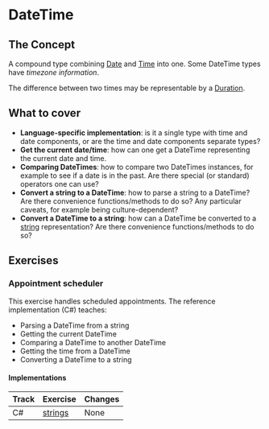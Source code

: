 # DateTime

## The Concept

A compound type combining [Date][type-date] and [Time][type-time] into one. Some DateTime types have _timezone information_.

The difference between two times may be representable by a [Duration][type-duration].

## What to cover

- **Language-specific implementation**: is it a single type with time and date components, or are the time and date components separate types?
- **Get the current date/time**: how can one get a DateTime representing the current date and time.
- **Comparing DateTimes**: how to compare two DateTimes instances, for example to see if a date is in the past. Are there special (or standard) operators one can use?
- **Convert a string to a DateTime**: how to parse a string to a DateTime? Are there convenience functions/methods to do so? Any particular caveats, for example being culture-dependent?
- **Convert a DateTime to a string**: how can a DateTime be converted to a [string][type-string] representation? Are there convenience functions/methods to do so?

## Exercises

### Appointment scheduler

This exercise handles scheduled appointments. The reference implementation (C#) teaches:

- Parsing a DateTime from a string
- Getting the current DateTime
- Comparing a DateTime to another DateTime
- Getting the time from a DateTime
- Converting a DateTime to a string

#### Implementations

| Track | Exercise                         | Changes |
| ----- | -------------------------------- | ------- |
| C#    | [strings][implementation-csharp] | None    |

[type-date]: ./date.md
[type-duration]: ./duration.md
[type-time]: ./time.md
[type-string]: ./string.md
[implementation-csharp]: ../../languages/csharp/exercises/concept/dates/.docs/introduction.md
